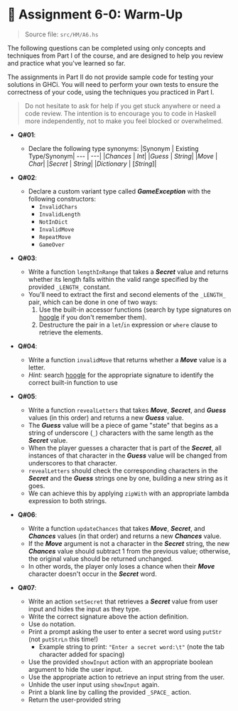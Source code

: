 # 🥷 **Assignment 6-0: Warm-Up**

>Source file: `src/HM/A6.hs`

The following questions can be completed using only concepts and techniques from Part I of the course, and are designed to help you review and practice what you've learned so far.

The assignments in Part II do not provide sample code for testing your solutions in GHCi. You will need to perform your own tests to ensure the correctness of your code, using the techniques you practiced in Part I.

>Do not hesitate to ask for help if you get stuck anywhere or need a code review. The intention is to encourage you to code in Haskell more independently, not to make you feel blocked or overwhelmed.

* **Q#01**:
  * Declare the following type synonyms:
    |Synonym | Existing Type/Synonym|
    --- | ---|
    |*Chances* | *Int*|
    |*Guess* | *String*|
    |*Move* | *Char*|
    |*Secret* | *String*|
    |*Dictionary* | \[*String*]|

* **Q#02**:
  * Declare a custom variant type called ***GameException*** with the following constructors:
    * `InvalidChars`
    * `InvalidLength`
    * `NotInDict`
    * `InvalidMove`
    * `RepeatMove`
    * `GameOver`

* **Q#03**:
  * Write a function `lengthInRange` that takes a ***Secret*** value and returns whether its length falls within the valid range specified by the provided `_LENGTH_` constant.
  * You'll need to extract the first and second elements of the `_LENGTH_` pair, which can be done in one of two ways:
    1. Use the built-in accessor functions (search by type signatures on [hoogle](https://hoogle.haskell.org) if you don't remember them).
    2. Destructure the pair in a `let`/`in` expression or `where` clause to retrieve the elements.

* **Q#04**:
  * Write a function `invalidMove` that returns whether a ***Move*** value is a letter.
  * *Hint:* search [hoogle](https://hoogle.haskell.org) for the appropriate signature to identify the correct built-in function to use

* **Q#05**:
  * Write a function `revealLetters` that takes ***Move***, ***Secret***, and ***Guess*** values (in this order) and returns a new ***Guess*** value.
  * The ***Guess*** value will be a piece of game "state" that begins as a string of underscore (`_`) characters with the same length as the ***Secret*** value.
  * When the player guesses a character that is part of the ***Secret***, all instances of that character in the ***Guess*** value will be changed from underscores to that character.
  * `revealLetters` should check the corresponding characters in the ***Secret*** and the ***Guess*** strings one by one, building a new string as it goes.
  * We can achieve this by applying `zipWith` with an appropriate lambda expression to both strings.

* **Q#06**:
  * Write a function `updateChances` that takes ***Move***, ***Secret***, and ***Chances*** values (in that order) and returns a new ***Chances*** value.
  * If the ***Move*** argument is not a character in the ***Secret*** string, the new ***Chances*** value should subtract 1 from the previous value; otherwise, the original value should be returned unchanged.
  * In other words, the player only loses a chance when their ***Move*** character doesn't occur in the ***Secret*** word.

* **Q#07**:
  * Write an action `setSecret` that retrieves a ***Secret*** value from user input and hides the input as they type.
  * Write the correct signature above the action definition.
  * Use `do` notation.
  * Print a prompt asking the user to enter a secret word using `putStr` (not `putStrLn` this time!)
    * Example string to print: `"Enter a secret word:\t"` (note the tab character added for spacing)
  * Use the provided `showInput` action with an appropriate boolean argument to hide the user input.
  * Use the appropriate action to retrieve an input string from the user.
  * Unhide the user input using `showInput` again.
  * Print a blank line by calling the provided `_SPACE_` action.
  * Return the user-provided string